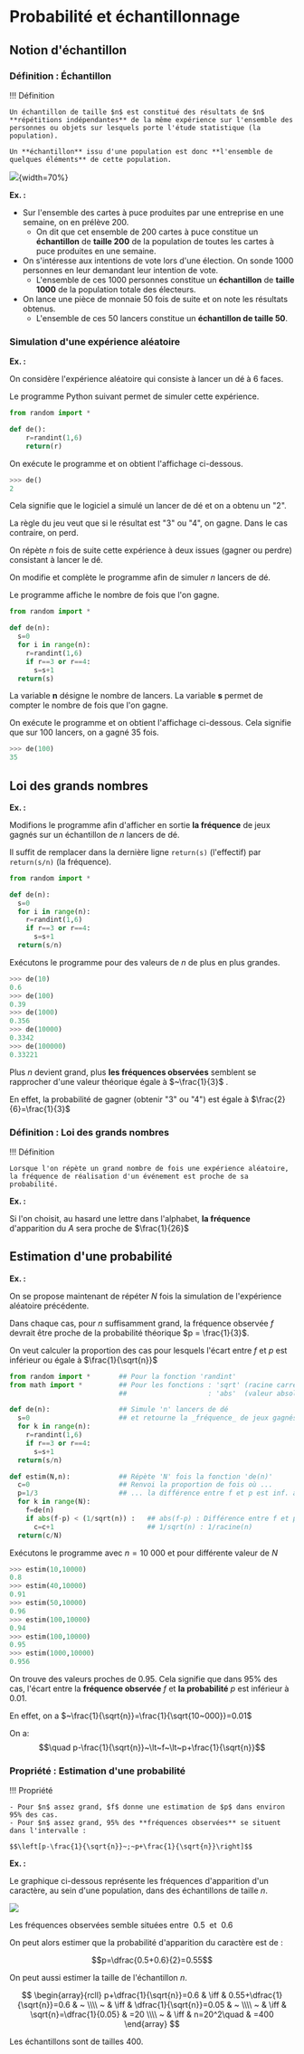 # Probabilité et échantillonnage

## Notion d'échantillon

### Définition : Échantillon

!!! Définition

    Un échantillon de taille $n$ est constitué des résultats de $n$ **répétitions indépendantes** de la même expérience sur l'ensemble des personnes ou objets sur lesquels porte l'étude statistique (la population).

    Un **échantillon** issu d'une population est donc **l'ensemble de quelques éléments** de cette population.

![](img/proba/e00.png){width=70%}

**Ex. :**

- Sur l'ensemble des cartes à puce produites par une entreprise en une semaine, on en prélève $200$.
    - On dit que cet ensemble de $200$ cartes à puce constitue un **échantillon** de **taille 200** de la population de toutes les cartes à puce produites en une semaine.
- On s'intéresse aux intentions de vote lors d'une élection. On sonde $1000$ personnes en leur demandant leur intention de vote.
    - L'ensemble de ces $1000$ personnes constitue un **échantillon** de **taille 1000** de la population totale des électeurs.
- On lance une pièce de monnaie $50$ fois de suite et on note les résultats obtenus.
    - L'ensemble de ces $50$ lancers constitue un **échantillon de taille 50**.

### Simulation d'une expérience aléatoire

**Ex. :**

On considère l'expérience aléatoire qui consiste à lancer un dé à 6 faces.

Le programme Python suivant permet de simuler cette expérience.

```python
from random import *

def de():
    r=randint(1,6)
    return(r)
```

On exécute le programme et on obtient l'affichage ci-dessous.

```python
>>> de()
2
```

Cela signifie que le logiciel a simulé un lancer de dé et on a obtenu un "2".

La règle du jeu veut que si le résultat est "3" ou "4", on gagne. Dans le cas contraire, on perd.

On répète $n$ fois de suite cette expérience à deux issues (gagner ou perdre) consistant à lancer le dé.

On modifie et complète le programme afin de simuler $n$ lancers de dé.

Le programme affiche le nombre de fois que l'on gagne.

```python
from random import *

def de(n):
  s=0
  for i in range(n):
    r=randint(1,6)
    if r==3 or r==4:
      s=s+1
  return(s)
```

La variable **n** désigne le nombre de lancers.
La variable **s** permet de compter le nombre de fois que l'on gagne.

On exécute le programme et on obtient l'affichage ci-dessous. Cela signifie que sur $100$ lancers, on a gagné $35$ fois.

```python
>>> de(100)
35
```

## Loi des grands nombres

**Ex. :**

Modifions le programme afin d'afficher en sortie **la fréquence** de jeux gagnés sur un échantillon de $n$ lancers de dé.

Il suffit de remplacer dans la dernière ligne `return(s)` (l'effectif) par `return(s/n)` (la fréquence).

```python
from random import *

def de(n):
  s=0
  for i in range(n):
    r=randint(1,6)
    if r==3 or r==4:
      s=s+1
  return(s/n)
```

Exécutons le programme pour des valeurs de $n$ de plus en plus grandes.

```python
>>> de(10)
0.6
>>> de(100)
0.39
>>> de(1000)
0.356
>>> de(10000)
0.3342
>>> de(100000)
0.33221
```

Plus $n$ devient grand, plus **les fréquences observées** semblent se rapprocher d'une valeur théorique égale à $~\frac{1}{3}$ .

En effet, la probabilité de gagner (obtenir "3" ou "4") est égale à $\frac{2}{6}=\frac{1}{3}$

### Définition : Loi des grands nombres

!!! Définition

    Lorsque l'on répète un grand nombre de fois une expérience aléatoire, la fréquence de réalisation d'un événement est proche de sa probabilité.

**Ex. :**

Si l'on choisit, au hasard une lettre dans l'alphabet, **la fréquence** d'apparition du $A$ sera proche de $\frac{1}{26}$

## Estimation d'une probabilité

**Ex. :**

On se propose maintenant de répéter $N$ fois la simulation de l'expérience aléatoire précédente.

Dans chaque cas, pour $n$ suffisamment grand, la fréquence observée $f$ devrait être proche de la probabilité théorique $p = \frac{1}{3}$.

On veut calculer la proportion des cas pour lesquels l'écart entre $f$ et $p$ est inférieur ou égale à $\frac{1}{\sqrt{n}}$

```python
from random import *       ## Pour la fonction 'randint'
from math import *         ## Pour les fonctions : 'sqrt' (racine carrée)
                           ##                    : 'abs'  (valeur absolue)

def de(n):                 ## Simule 'n' lancers de dé
  s=0                      ## et retourne la _fréquence_ de jeux gagnés
  for k in range(n):
    r=randint(1,6)
    if r==3 or r==4:
      s=s+1
  return(s/n)

def estim(N,n):            ## Répète 'N' fois la fonction 'de(n)'
  c=0                      ## Renvoi la proportion de fois où ...
  p=1/3                    ## ... la différence entre f et p est inf. à 1/sqrt(n)
  for k in range(N):
    f=de(n)
    if abs(f-p) < (1/sqrt(n)) :   ## abs(f-p) : Différence entre f et p
      c=c+1                       ## 1/sqrt(n) : 1/racine(n)
  return(c/N)
```

Exécutons le programme avec $n=10~000$ et pour différente valeur de $N$

```python
>>> estim(10,10000)
0.8
>>> estim(40,10000)
0.91
>>> estim(50,10000)
0.96
>>> estim(100,10000)
0.94
>>> estim(100,10000)
0.95
>>> estim(1000,10000)
0.956
```

On trouve des valeurs proches de $0.95$. Cela signifie que dans $95\%$ des cas, l'écart entre la **fréquence observée** $f$ et **la probabilité** $p$ est inférieur à $0.01$.

En effet, on a $~\frac{1}{\sqrt{n}}=\frac{1}{\sqrt{10~000}}=0.01$

On a: $$\quad p-\frac{1}{\sqrt{n}}~\lt~f~\lt~p+\frac{1}{\sqrt{n}}$$

### Propriété : Estimation d'une probabilité

!!! Propriété

    - Pour $n$ assez grand, $f$ donne une estimation de $p$ dans environ 95% des cas.
    - Pour $n$ assez grand, 95% des **fréquences observées** se situent dans l'intervalle :

    $$\left[p-\frac{1}{\sqrt{n}}~;~p+\frac{1}{\sqrt{n}}\right]$$

**Ex. :**

Le graphique ci-dessous représente les fréquences d'apparition d'un caractère, au sein d'une population, dans des échantillons de taille $n$.

![](img/proba/e04.png)

Les fréquences observées semble situées entre $~0.5~$ et $~0.6$

On peut alors estimer que la probabilité d'apparition du caractère est de :

$$p=\dfrac{0.5+0.6}{2}=0.55$$

On peut aussi estimer la taille de l'échantillon $n$.

$$
	\begin{array}{rcll}
		p+\dfrac{1}{\sqrt{n}}=0.6 & \iff & 0.55+\dfrac{1}{\sqrt{n}}=0.6 & ~    \\\\
		~                         & \iff & \dfrac{1}{\sqrt{n}}=0.05     & ~    \\\\
		~                         & \iff & \sqrt{n}=\dfrac{1}{0.05}     & =20  \\\\
		~                         & \iff & n=20^2\quad                  & =400
	\end{array}
$$

Les échantillons sont de tailles $400$.
